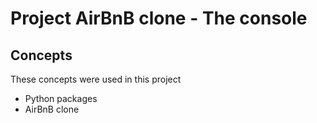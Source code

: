 # Project AirBnB clone - The console

## Concepts
These concepts were used in this project
* Python packages
* AirBnB clone